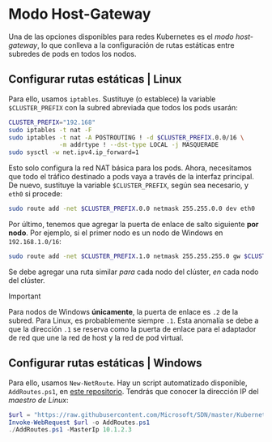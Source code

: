 # <a name="host-gateway-mode"></a>Modo Host-Gateway #
Una de las opciones disponibles para redes Kubernetes es el *modo host-gateway*, lo que conlleva a la configuración de rutas estáticas entre subredes de pods en todos los nodos.


## <a name="configuring-static-routes--linux"></a>Configurar rutas estáticas | Linux ##
Para ello, usamos `iptables`. Sustituye (o establece) la variable `$CLUSTER_PREFIX` con la subred abreviada que todos los pods usarán:

```bash
CLUSTER_PREFIX="192.168"
sudo iptables -t nat -F
sudo iptables -t nat -A POSTROUTING ! -d $CLUSTER_PREFIX.0.0/16 \
              -m addrtype ! --dst-type LOCAL -j MASQUERADE
sudo sysctl -w net.ipv4.ip_forward=1
```

Esto solo configura la red NAT básica para los pods. Ahora, necesitamos que todo el tráfico destinado a pods vaya a través de la interfaz principal. De nuevo, sustituye la variable `$CLUSTER_PREFIX`, según sea necesario, y `eth0` si procede:

```bash
sudo route add -net $CLUSTER_PREFIX.0.0 netmask 255.255.0.0 dev eth0
```

Por último, tenemos que agregar la puerta de enlace de salto siguiente **por nodo**. Por ejemplo, si el primer nodo es un nodo de Windows en `192.168.1.0/16`:

```bash
sudo route add -net $CLUSTER_PREFIX.1.0 netmask 255.255.255.0 gw $CLUSTER_PREFIX.1.2 dev eth0
```

Se debe agregar una ruta similar *para* cada nodo del clúster, *en* cada nodo del clúster.


<a name="explanation-2-suffix"></a>
> [!Important]  
> Para nodos de Windows **únicamente**, la puerta de enlace es `.2` de la subred. Para Linux, es probablemente siempre `.1`. Esta anomalía se debe a que la dirección `.1` se reserva como la puerta de enlace para el adaptador de red que une la red de host y la red de pod virtual.


## <a name="configuring-static-routes--windows"></a>Configurar rutas estáticas | Windows ##
Para ello, usamos `New-NetRoute`. Hay un script automatizado disponible, `AddRoutes.ps1`, en [este repositorio](https://github.com/Microsoft/SDN/blob/master/Kubernetes/windows/AddRoutes.ps1). Tendrás que conocer la dirección IP del *maestro de Linux*:

```powershell
$url = "https://raw.githubusercontent.com/Microsoft/SDN/master/Kubernetes/windows/AddRoutes.ps1"
Invoke-WebRequest $url -o AddRoutes.ps1
./AddRoutes.ps1 -MasterIp 10.1.2.3
```
